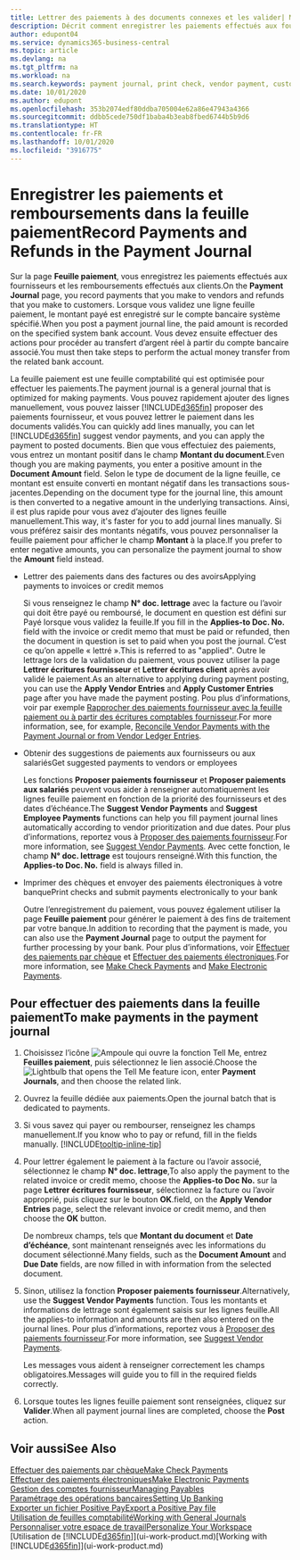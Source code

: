 ```yaml
---
title: Lettrer des paiements à des documents connexes et les valider| Microsoft Docs
description: Décrit comment enregistrer les paiements effectués aux fournisseurs et les remboursements effectués aux clients.
author: edupont04
ms.service: dynamics365-business-central
ms.topic: article
ms.devlang: na
ms.tgt_pltfrm: na
ms.workload: na
ms.search.keywords: payment journal, print check, vendor payment, customer refund, creditor, debt, balance due, AP
ms.date: 10/01/2020
ms.author: edupont
ms.openlocfilehash: 353b2074edf80ddba705004e62a86e47943a4366
ms.sourcegitcommit: ddbb5cede750df1baba4b3eab8fbed6744b5b9d6
ms.translationtype: HT
ms.contentlocale: fr-FR
ms.lasthandoff: 10/01/2020
ms.locfileid: "3916775"
---
```

# <a name="record-payments-and-refunds-in-the-payment-journal"></a><span data-ttu-id="ef721-103">Enregistrer les paiements et remboursements dans la feuille paiement</span><span class="sxs-lookup"><span data-stu-id="ef721-103">Record Payments and Refunds in the Payment Journal</span></span>

<span data-ttu-id="ef721-104">Sur la page **Feuille paiement**, vous enregistrez les paiements effectués aux fournisseurs et les remboursements effectués aux clients.</span><span class="sxs-lookup"><span data-stu-id="ef721-104">On the **Payment Journal** page, you record payments that you make to vendors and refunds that you make to customers.</span></span> <span data-ttu-id="ef721-105">Lorsque vous validez une ligne feuille paiement, le montant payé est enregistré sur le compte bancaire système spécifié.</span><span class="sxs-lookup"><span data-stu-id="ef721-105">When you post a payment journal line, the paid amount is recorded on the specified system bank account.</span></span> <span data-ttu-id="ef721-106">Vous devez ensuite effectuer des actions pour procéder au transfert d’argent réel à partir du compte bancaire associé.</span><span class="sxs-lookup"><span data-stu-id="ef721-106">You must then take steps to perform the actual money transfer from the related bank account.</span></span>  

<span data-ttu-id="ef721-107">La feuille paiement est une feuille comptabilité qui est optimisée pour effectuer les paiements.</span><span class="sxs-lookup"><span data-stu-id="ef721-107">The payment journal is a general journal that is optimized for making payments.</span></span> <span data-ttu-id="ef721-108">Vous pouvez rapidement ajouter des lignes manuellement, vous pouvez laisser [!INCLUDE[d365fin](includes/d365fin_md.md)] proposer des paiements fournisseur, et vous pouvez lettrer le paiement dans les documents validés.</span><span class="sxs-lookup"><span data-stu-id="ef721-108">You can quickly add lines manually, you can let [!INCLUDE[d365fin](includes/d365fin_md.md)] suggest vendor payments, and you can apply the payment to posted documents.</span></span> <span data-ttu-id="ef721-109">Bien que vous effectuiez des paiements, vous entrez un montant positif dans le champ **Montant du document**.</span><span class="sxs-lookup"><span data-stu-id="ef721-109">Even though you are making payments, you enter a positive amount in the **Document Amount** field.</span></span> <span data-ttu-id="ef721-110">Selon le type de document de la ligne feuille, ce montant est ensuite converti en montant négatif dans les transactions sous-jacentes.</span><span class="sxs-lookup"><span data-stu-id="ef721-110">Depending on the document type for the journal line, this amount is then converted to a negative amount in the underlying transactions.</span></span> <span data-ttu-id="ef721-111">Ainsi, il est plus rapide pour vous avez d’ajouter des lignes feuille manuellement.</span><span class="sxs-lookup"><span data-stu-id="ef721-111">This way, it's faster for you to add journal lines manually.</span></span> <span data-ttu-id="ef721-112">Si vous préférez saisir des montants négatifs, vous pouvez personnaliser la feuille paiement pour afficher le champ **Montant** à la place.</span><span class="sxs-lookup"><span data-stu-id="ef721-112">If you prefer to enter negative amounts, you can personalize the payment journal to show the **Amount** field instead.</span></span>  

- <span data-ttu-id="ef721-113">Lettrer des paiements dans des factures ou des avoirs</span><span class="sxs-lookup"><span data-stu-id="ef721-113">Applying payments to invoices or credit memos</span></span>

    <span data-ttu-id="ef721-114">Si vous renseignez le champ **N° doc. lettrage** avec la facture ou l’avoir qui doit être payé ou remboursé, le document en question est défini sur Payé lorsque vous validez la feuille.</span><span class="sxs-lookup"><span data-stu-id="ef721-114">If you fill in the **Applies-to Doc. No.** field with the invoice or credit memo that must be paid or refunded, then the document in question is set to paid when you post the journal.</span></span> <span data-ttu-id="ef721-115">C’est ce qu’on appelle « lettré ».</span><span class="sxs-lookup"><span data-stu-id="ef721-115">This is referred to as "applied".</span></span> <span data-ttu-id="ef721-116">Outre le lettrage lors de la validation du paiement, vous pouvez utiliser la page **Lettrer écritures fournisseur** et **Lettrer écritures client** après avoir validé le paiement.</span><span class="sxs-lookup"><span data-stu-id="ef721-116">As an alternative to applying during payment posting, you can use the **Apply Vendor Entries** and **Apply Customer Entries** page after you have made the payment posting.</span></span> <span data-ttu-id="ef721-117">Pou plus d’informations, voir par exemple [Rapprocher des paiements fournisseur avec la feuille paiement ou à partir des écritures comptables fournisseur](payables-how-apply-purchase-transactions-manually.md).</span><span class="sxs-lookup"><span data-stu-id="ef721-117">For more information, see, for example, [Reconcile Vendor Payments with the Payment Journal or from Vendor Ledger Entries](payables-how-apply-purchase-transactions-manually.md).</span></span>  

- <span data-ttu-id="ef721-118">Obtenir des suggestions de paiements aux fournisseurs ou aux salariés</span><span class="sxs-lookup"><span data-stu-id="ef721-118">Get suggested payments to vendors or employees</span></span>

    <span data-ttu-id="ef721-119">Les fonctions **Proposer paiements fournisseur** et **Proposer paiements aux salariés** peuvent vous aider à renseigner automatiquement les lignes feuille paiement en fonction de la priorité des fournisseurs et des dates d’échéance.</span><span class="sxs-lookup"><span data-stu-id="ef721-119">The **Suggest Vendor Payments** and **Suggest Employee Payments** functions can help you fill payment journal lines automatically according to vendor prioritization and due dates.</span></span> <span data-ttu-id="ef721-120">Pour plus d’informations, reportez vous à [Proposer des paiements fournisseur](payables-how-suggest-vendor-payments.md).</span><span class="sxs-lookup"><span data-stu-id="ef721-120">For more information, see [Suggest Vendor Payments](payables-how-suggest-vendor-payments.md).</span></span> <span data-ttu-id="ef721-121">Avec cette fonction, le champ **N° doc. lettrage** est toujours renseigné.</span><span class="sxs-lookup"><span data-stu-id="ef721-121">With this function, the **Applies-to Doc. No.** field is always filled in.</span></span>  

- <span data-ttu-id="ef721-122">Imprimer des chèques et envoyer des paiements électroniques à votre banque</span><span class="sxs-lookup"><span data-stu-id="ef721-122">Print checks and submit payments electronically to your bank</span></span>

    <span data-ttu-id="ef721-123">Outre l’enregistrement du paiement, vous pouvez également utiliser la page **Feuille paiement** pour générer le paiement à des fins de traitement par votre banque.</span><span class="sxs-lookup"><span data-stu-id="ef721-123">In addition to recording that the payment is made, you can also use the **Payment Journal** page to output the payment for further processing by your bank.</span></span> <span data-ttu-id="ef721-124">Pour plus d’informations, voir [Effectuer des paiements par chèque](payables-how-work-checks.md) et [Effectuer des paiements électroniques](finance-make-payments-with-bank-data-conversion-service-or-sepa-credit-transfer.md#exporting-payments-to-a-bank-file).</span><span class="sxs-lookup"><span data-stu-id="ef721-124">For more information, see [Make Check Payments](payables-how-work-checks.md) and [Make Electronic Payments](finance-make-payments-with-bank-data-conversion-service-or-sepa-credit-transfer.md#exporting-payments-to-a-bank-file).</span></span>  

## <a name="to-make-payments-in-the-payment-journal"></a><span data-ttu-id="ef721-125">Pour effectuer des paiements dans la feuille paiement</span><span class="sxs-lookup"><span data-stu-id="ef721-125">To make payments in the payment journal</span></span>

1. <span data-ttu-id="ef721-126">Choisissez l’icône ![Ampoule qui ouvre la fonction Tell Me](media/ui-search/search_small.png "Dites-moi ce que vous voulez faire"), entrez **Feuilles paiement**, puis sélectionnez le lien associé.</span><span class="sxs-lookup"><span data-stu-id="ef721-126">Choose the ![Lightbulb that opens the Tell Me feature](media/ui-search/search_small.png "Tell me what you want to do") icon, enter **Payment Journals**, and then choose the related link.</span></span>
2. <span data-ttu-id="ef721-127">Ouvrez la feuille dédiée aux paiements.</span><span class="sxs-lookup"><span data-stu-id="ef721-127">Open the journal batch that is dedicated to payments.</span></span>
3. <span data-ttu-id="ef721-128">Si vous savez qui payer ou rembourser, renseignez les champs manuellement.</span><span class="sxs-lookup"><span data-stu-id="ef721-128">If you know who to pay or refund, fill in the fields manually.</span></span> [!INCLUDE[tooltip-inline-tip](includes/tooltip-inline-tip_md.md)]
4. <span data-ttu-id="ef721-129">Pour lettrer également le paiement à la facture ou l’avoir associé, sélectionnez le champ **N° doc. lettrage**,</span><span class="sxs-lookup"><span data-stu-id="ef721-129">To also apply the payment to the related invoice or credit memo, choose the **Applies-to Doc No.**</span></span> <span data-ttu-id="ef721-130">sur la page **Lettrer écritures fournisseur**, sélectionnez la facture ou l’avoir approprié, puis cliquez sur le bouton **OK**.</span><span class="sxs-lookup"><span data-stu-id="ef721-130">field, on the **Apply Vendor Entries** page, select the relevant invoice or credit memo, and then choose the **OK** button.</span></span>

    <span data-ttu-id="ef721-131">De nombreux champs, tels que **Montant du document** et **Date d’échéance**, sont maintenant renseignés avec les informations du document sélectionné.</span><span class="sxs-lookup"><span data-stu-id="ef721-131">Many fields, such as the **Document Amount** and **Due Date** fields, are now filled in with information from the selected document.</span></span>
5. <span data-ttu-id="ef721-132">Sinon, utilisez la fonction **Proposer paiements fournisseur**.</span><span class="sxs-lookup"><span data-stu-id="ef721-132">Alternatively, use the **Suggest Vendor Payments** function.</span></span> <span data-ttu-id="ef721-133">Tous les montants et informations de lettrage sont également saisis sur les lignes feuille.</span><span class="sxs-lookup"><span data-stu-id="ef721-133">All the applies-to information and amounts are then also entered on the journal lines.</span></span> <span data-ttu-id="ef721-134">Pour plus d’informations, reportez vous à [Proposer des paiements fournisseur](payables-how-suggest-vendor-payments.md).</span><span class="sxs-lookup"><span data-stu-id="ef721-134">For more information, see [Suggest Vendor Payments](payables-how-suggest-vendor-payments.md).</span></span>

    <span data-ttu-id="ef721-135">Les messages vous aident à renseigner correctement les champs obligatoires.</span><span class="sxs-lookup"><span data-stu-id="ef721-135">Messages will guide you to fill in the required fields correctly.</span></span>
6.  <span data-ttu-id="ef721-136">Lorsque toutes les lignes feuille paiement sont renseignées, cliquez sur **Valider**.</span><span class="sxs-lookup"><span data-stu-id="ef721-136">When all payment journal lines are completed, choose the **Post** action.</span></span>

## <a name="see-also"></a><span data-ttu-id="ef721-137">Voir aussi</span><span class="sxs-lookup"><span data-stu-id="ef721-137">See Also</span></span>
[<span data-ttu-id="ef721-138">Effectuer des paiements par chèque</span><span class="sxs-lookup"><span data-stu-id="ef721-138">Make Check Payments</span></span>](payables-how-work-checks.md)  
[<span data-ttu-id="ef721-139">Effectuer des paiements électroniques</span><span class="sxs-lookup"><span data-stu-id="ef721-139">Make Electronic Payments</span></span>](finance-make-payments-with-bank-data-conversion-service-or-sepa-credit-transfer.md#exporting-payments-to-a-bank-file)  
[<span data-ttu-id="ef721-140">Gestion des comptes fournisseur</span><span class="sxs-lookup"><span data-stu-id="ef721-140">Managing Payables</span></span>](payables-manage-payables.md)  
[<span data-ttu-id="ef721-141">Paramétrage des opérations bancaires</span><span class="sxs-lookup"><span data-stu-id="ef721-141">Setting Up Banking</span></span>](bank-setup-banking.md)  
[<span data-ttu-id="ef721-142">Exporter un fichier Positive Pay</span><span class="sxs-lookup"><span data-stu-id="ef721-142">Export a Positive Pay file</span></span>](finance-how-positive-pay.md)  
[<span data-ttu-id="ef721-143">Utilisation de feuilles comptabilité</span><span class="sxs-lookup"><span data-stu-id="ef721-143">Working with General Journals</span></span>](ui-work-general-journals.md)  
[<span data-ttu-id="ef721-144">Personnaliser votre espace de travail</span><span class="sxs-lookup"><span data-stu-id="ef721-144">Personalize Your Workspace</span></span>](ui-personalization-user.md)  
<span data-ttu-id="ef721-145">[Utilisation de [!INCLUDE[d365fin](includes/d365fin_md.md)]](ui-work-product.md)</span><span class="sxs-lookup"><span data-stu-id="ef721-145">[Working with [!INCLUDE[d365fin](includes/d365fin_md.md)]](ui-work-product.md)</span></span>  
